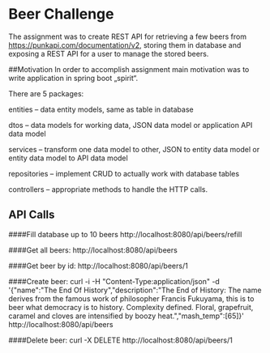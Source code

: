 # Beer Challenge
The assignment was to create REST API for retrieving a few beers from https://punkapi.com/documentation/v2, storing them
 in database and exposing a REST API for a user to manage the stored beers.
 
 ##Motivation
 In order to accomplish assignment main motivation was to write application in spring boot „spirit“.
 
 There are 5 packages:
 
 entities – data entity models, same as table in database
 
 dtos – data models for working data, JSON data model or application API data model
 
 services – transform one data model to other, JSON to entity data model or entity data model to API data model
 
 repositories – implement CRUD to actually work with database tables
 
 controllers – appropriate methods to handle the HTTP calls.
 
 ## API Calls
 ####Fill database up to 10 beers
 http://localhost:8080/api/beers/refill
 
 ####Get all beers:
 http://localhost:8080/api/beers
 
 ####Get beer by id:
 http://localhost:8080/api/beers/1
 
 ####Create beer:
 curl -i -H "Content-Type:application/json" -d '{"name":"The End Of History","description":"The End of History: The name derives from the famous work of philosopher Francis Fukuyama, this is to beer what democracy is to history. Complexity defined. Floral, grapefruit, caramel and cloves are intensified by boozy heat.","mash_temp":[65]}' http://localhost:8080/api/beers
 
 ####Delete beer:
 curl -X DELETE http://localhost:8080/api/beers/1

 
 
 
 
 